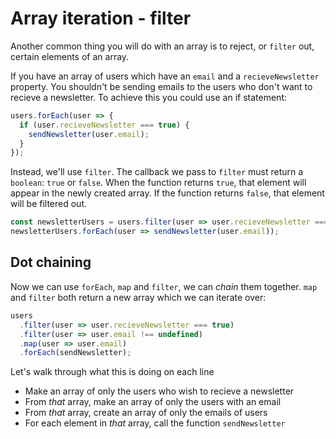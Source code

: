 # Array iteration - filter

Another common thing you will do with an array is to reject, or `filter` out, certain elements of an array.

If you have an array of users which have an `email` and a `recieveNewsletter` property. You shouldn't be sending emails to the users who don't want to recieve a newsletter. To achieve this you could use an if statement:

```javascript
users.forEach(user => {
  if (user.recieveNewsletter === true) {
    sendNewsletter(user.email);
  }
});
```

Instead, we'll use `filter`. The callback we pass to `filter` must return a `boolean`: `true` or `false`. When the function returns `true`, that element will appear in the newly created array. If the function returns `false`, that element will be filtered out.

```javascript
const newsletterUsers = users.filter(user => user.recieveNewsletter === true);
newsletterUsers.forEach(user => sendNewsletter(user.email));
```

## Dot chaining

Now we can use `forEach`, `map` and `filter`, we can _chain_ them together. `map` and `filter` both return a new array which we can iterate over:

```javascript
users
  .filter(user => user.recieveNewsletter === true)
  .filter(user => user.email !== undefined)
  .map(user => user.email)
  .forEach(sendNewsletter);
```

Let's walk through what this is doing on each line

- Make an array of only the users who wish to recieve a newsletter
- From _that_ array, make an array of only the users with an email
- From _that_ array, create an array of only the emails of users
- For each element in _that_ array, call the function `sendNewsletter`
